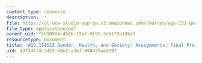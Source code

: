 ```yaml
---
content_type: resource
description: ''
file: https://ol-ocw-studio-app-qa.s3.amazonaws.com/courses/wgs-151-gender-health-and-society-spring-2016/43724ff4342248e2a3bf690435a4e197_MITWGS_151S16_Proposal.pdf
file_type: application/pdf
parent_uid: f58909f4-458b-f2ef-9f95-3e6179b19b2f
resourcetype: Document
title: 'WGS.151S15 Gender, Health, and Society: Assignments: Final Project Proposal'
uid: 43724ff4-3422-48e2-a3bf-690435a4e197
---
```

